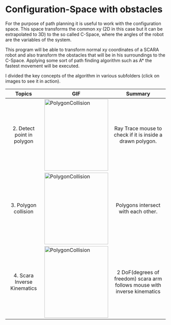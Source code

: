 # Configuration-Space with obstacles

For the purpose of path planning it is useful to work with the configuration space. This space transforms the common xy (2D in this case but it can be extrapolated to 3D) to the so called C-Space, where the angles of the robot are the variables of the system.

This program will be able to transform normal xy coordinates of a SCARA robot and also transform the obstacles that will be in his surroundings to the C-Space. Applying some sort of path finding algorithm such as A* the fastest movement will be executed.

I divided the key concepts of the algorithm in various subfolders (click on images to see it in action).

|  Topics  | GIF |  Summary  |
| :------: | --- | :-------: |
|2. Detect point in polygon | <a href="https://marc-roig.github.io/Configuration_Space_Obstacles/2_PointInsidePolygon/"  target="_blank"> <img border="0" alt="PolygonCollision" src="https://i.gyazo.com/2223a7548d772c8a543c8f28522ab258.gif" width="200" height="225"> </a> | Ray Trace mouse to check if it is inside a drawn polygon.|
|3. Polygon collision | <a href="https://marc-roig.github.io/Configuration_Space_Obstacles/3_PolygonCollision/"  target="_blank"> <img border="0" alt="PolygonCollision" src="https://i.gyazo.com/d386f17837f0d655cceb4f24702e04a7.gif" width="200" height="225"> </a> | Polygons intersect with each other. |
|4. Scara Inverse Kinematics | <a href="https://marc-roig.github.io/Configuration_Space_Obstacles/4_ScaraArm/"  target="_blank"> <img border="0" alt="PolygonCollision" src="https://i.gyazo.com/51a2de29d5d6c4ce748dcf9a76d15256.gif" width="200" height="225"> </a> | 2 DoF(degrees of freedom) scara arm follows mouse with inverse kinematics |
